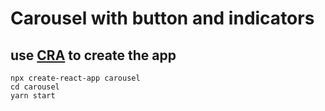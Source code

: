 # Carousel with button and indicators

## use [CRA](https://github.com/facebook/create-react-app) to create the app
```
npx create-react-app carousel
cd carousel
yarn start
```


